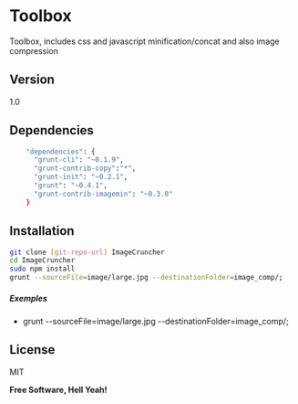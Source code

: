 Toolbox
=========

Toolbox, includes css and javascript minification/concat and also image compression

Version
----
1.0

Dependencies
-----------

```sh
    "dependencies": {
      "grunt-cli": "~0.1.9",
      "grunt-contrib-copy":"*",
      "grunt-init": "~0.2.1",
      "grunt": "~0.4.1",
      "grunt-contrib-imagemin": "~0.3.0"
    }
```

Installation
--------------

```sh
git clone [git-repo-url] ImageCruncher
cd ImageCruncher
sudo npm install
grunt --sourceFile=image/large.jpg --destinationFolder=image_comp/;
```

##### Exemples 

* grunt --sourceFile=image/large.jpg --destinationFolder=image_comp/;

License
----

MIT


**Free Software, Hell Yeah!**

    
